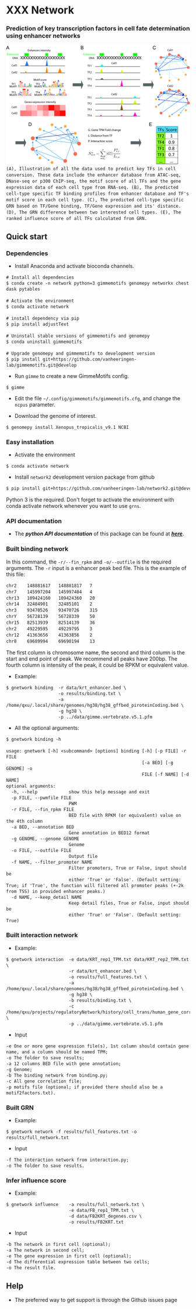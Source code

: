 # XXX Network

### Prediction of key transcription factors in cell fate determination using enhancer networks

![](/pic/Fig2.jpg)
`(A), Illustration of all the data used to predict key TFs in cell conversion. Those data include the enhancer database from ATAC-seq, DNase-seq or p300 ChIP-seq, the motif score of all TFs and the gene expression data of each cell type from RNA-seq. (B), The predicted cell-type specific TF binding profiles from enhancer database and TF's motif score in each cell type. (C), The predicted cell-type specific GRN based on TF/Gene binding, TF/Gene expression and its' distance. (D), The GRN difference between two interested cell types. (E), The ranked influence score of all TFs calculated from GRN.`


## Quick start

### Dependencies
* Install Anaconda and activate bioconda channels.

```
# Install all dependencies
$ conda create -n network python=3 gimmemotifs genomepy networkx chest dask pytables

# Activate the environment
$ conda activate network

# install dependency via pip
$ pip install adjustText

# Uninstall stable versions of gimmemotifs and genomepy
$ conda uninstall gimmemotifs

# Upgrade genomepy and gimmemotifs to development version
$ pip install git+https://github.com/vanheeringen-lab/gimmemotifs.git@develop
```

* Run `gimme` to create a new GimmeMotifs config.

```
$ gimme
```

* Edit the file `~/.config/gimmemotifs/gimmemotifs.cfg`, and change the `ncpus` parameter.

* Download the genome of interest.

```
$ genomepy install Xenopus_tropicalis_v9.1 NCBI
```

### Easy installation


* Activate the environment

```
$ conda activate network
```

* Install `network2` development version package from github
```bash
$ pip install git+https://github.com/vanheeringen-lab/network2.git@develop
```
Python 3 is the required. Don't forget to activate the environment with conda activate network whenever you want to use `grns`.

### API documentation

* The ***python API documentation*** of this package can be found at [***here***](/docs/api.md).


### Built binding network

In this command, the `-r/--fin_rpkm` and `-o/--outfile` is the required arguments. The `-r` input is a enhancer peak bed file. This is the example of this file:
```bash
chr2	148881617	148881817	7
chr7	145997204	145997404	4
chr13	109424160	109424360	20
chr14	32484901	32485101	2
chr3	93470526	93470726	315
chrY	56728139	56728339	50
chr15	82513939	82514139	36
chr2	49229595	49229795	3
chr12	41363656	41363856	2
chr8	69689994	69690194	13
```
The first column is chromosome name, the second and third column is the start and end point of peak. We recommend all peaks have 200bp. The fourth column is intensity of the peak, it could be RPKM or equivalent value.

* Example:
```
$ gnetwork binding  -r data/krt_enhancer.bed \
                    -o results/binding.txt \
                    -a /home/qxu/.local/share/genomes/hg38/hg38_gffbed_piroteinCoding.bed \
                    -g hg38 \
                    -p ../data/gimme.vertebrate.v5.1.pfm
```

* All the optional arguments:
```
$ gnetwork binding -h

usage: gnetwork [-h] <subcommand> [options] binding [-h] [-p FILE] -r FILE
                                                    [-a BED] [-g GENOME] -o
                                                    FILE [-f NAME] [-d NAME]
optional arguments:
  -h, --help            show this help message and exit
  -p FILE, --pwmfile FILE
                        PWM
  -r FILE, --fin_rpkm FILE
                        BED file with RPKM (or equivalent) value on the 4th column
  -a BED, --annotation BED
                        Gene annotation in BED12 format
  -g GENOME, --genome GENOME
                        Genome
  -o FILE, --outfile FILE
                        Output file
  -f NAME, --filter_promoter NAME
                        Filter promoters, True or False, input should be
                        either 'True' or 'False'. (Default setting: True; if 'True', the function will filtered all promoter peaks (+-2k from TSS) in provided enhancer peaks.)
  -d NAME, --keep_detail NAME
                        Keep detail files, True or False, input should be
                        either 'True' or 'False'. (Default setting: True)
```

### Built interaction network

* Example:
```
$ gnetwork interaction  -e data/KRT_rep1_TPM.txt data/KRT_rep2_TPM.txt \
                        -r data/krt_enhancer.bed \
                        -o results/full_features.txt \
                        -a /home/qxu/.local/share/genomes/hg38/hg38_gffbed_piroteinCoding.bed \
                        -g hg38 \
                        -b results/binding.txt \
                        -c /home/qxu/projects/regulatoryNetwork/history/cell_trans/human_gene_correlation/expressioncorrelation.txt \
                        -p ../data/gimme.vertebrate.v5.1.pfm
```
* Input
```
-e One or more gene expression file(s), 1st column should contain gene name, and a column should be named TPM; 
-o The folder to save results;
-a 12 columns BED file with gene annotation;
-g Genome;
-b The binding network from binding.py;
-c All gene correlation file;
-p motifs file (optional; if provided there should also be a motif2factors.txt).
```

### Built GRN

* Example:
```
$ gnetwork network -f results/full_features.txt -o results/full_network.txt
```
* Input
```
-f The interaction network from interaction.py;
-o The folder to save results.
```

### Infer influence score

* Example:
```
$ gnetwork influence    -a results/full_network.txt \
                        -e data/FB_rep1_TPM.txt \
                        -d data/FB2KRT_degenes.csv \
                        -o results/FB2KRT.txt
```
* Input
```
-b The network in first cell (optional);
-a The network in second cell;
-e The gene expression in first cell (optional);
-d The differential expression table between two cells; 
-o The result file.

```

## Help

* The preferred way to get support is through the Github issues page


